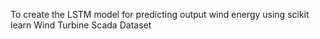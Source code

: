 To create the LSTM model for predicting output wind energy using scikit learn Wind Turbine Scada Dataset
